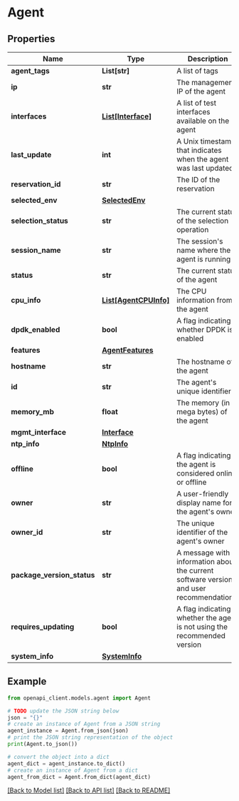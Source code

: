 # Agent


## Properties

Name | Type | Description | Notes
------------ | ------------- | ------------- | -------------
**agent_tags** | **List[str]** | A list of tags | [optional] 
**ip** | **str** | The management IP of the agent | [optional] [readonly] 
**interfaces** | [**List[Interface]**](Interface.md) | A list of test interfaces available on the agent | [optional] 
**last_update** | **int** | A Unix timestamp that indicates when the agent was last updated | [optional] [readonly] 
**reservation_id** | **str** | The ID of the reservation | [optional] [readonly] 
**selected_env** | [**SelectedEnv**](SelectedEnv.md) |  | [optional] 
**selection_status** | **str** | The current status of the selection operation | [optional] 
**session_name** | **str** | The session&#39;s name where the agent is running | [optional] [readonly] 
**status** | **str** | The current status of the agent | [optional] [readonly] 
**cpu_info** | [**List[AgentCPUInfo]**](AgentCPUInfo.md) | The CPU information from the agent | [optional] [readonly] 
**dpdk_enabled** | **bool** | A flag indicating whether DPDK is enabled | [optional] 
**features** | [**AgentFeatures**](AgentFeatures.md) |  | [optional] 
**hostname** | **str** | The hostname of the agent | [optional] [readonly] 
**id** | **str** | The agent&#39;s unique identifier | [optional] [readonly] 
**memory_mb** | **float** | The memory (in mega bytes) of the agent | [optional] [readonly] 
**mgmt_interface** | [**Interface**](Interface.md) |  | [optional] 
**ntp_info** | [**NtpInfo**](NtpInfo.md) |  | [optional] 
**offline** | **bool** | A flag indicating if the agent is considered online or offline | [optional] [readonly] 
**owner** | **str** | A user-friendly display name for the agent&#39;s owner | [optional] [readonly] 
**owner_id** | **str** | The unique identifier of the agent&#39;s owner | [optional] [readonly] 
**package_version_status** | **str** | A message with information about the current software version and user recommendations. | [optional] [readonly] 
**requires_updating** | **bool** | A flag indicating whether the agent is not using the recommended version | [optional] [readonly] 
**system_info** | [**SystemInfo**](SystemInfo.md) |  | [optional] 

## Example

```python
from openapi_client.models.agent import Agent

# TODO update the JSON string below
json = "{}"
# create an instance of Agent from a JSON string
agent_instance = Agent.from_json(json)
# print the JSON string representation of the object
print(Agent.to_json())

# convert the object into a dict
agent_dict = agent_instance.to_dict()
# create an instance of Agent from a dict
agent_from_dict = Agent.from_dict(agent_dict)
```
[[Back to Model list]](../README.md#documentation-for-models) [[Back to API list]](../README.md#documentation-for-api-endpoints) [[Back to README]](../README.md)


